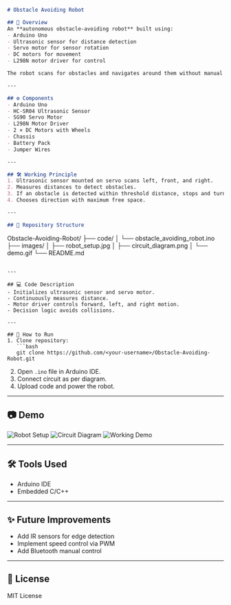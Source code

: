 ```markdown
# Obstacle Avoiding Robot

## 📌 Overview
An **autonomous obstacle-avoiding robot** built using:
- Arduino Uno
- Ultrasonic sensor for distance detection
- Servo motor for sensor rotation
- DC motors for movement
- L298N motor driver for control

The robot scans for obstacles and navigates around them without manual control.

---

## ⚙️ Components
- Arduino Uno
- HC-SR04 Ultrasonic Sensor
- SG90 Servo Motor
- L298N Motor Driver
- 2 × DC Motors with Wheels
- Chassis
- Battery Pack
- Jumper Wires

---

## 🛠️ Working Principle
1. Ultrasonic sensor mounted on servo scans left, front, and right.
2. Measures distances to detect obstacles.
3. If an obstacle is detected within threshold distance, stops and turns.
4. Chooses direction with maximum free space.

---

## 📂 Repository Structure
```
Obstacle-Avoiding-Robot/
├── code/
│   └── obstacle_avoiding_robot.ino
├── images/
│   ├── robot_setup.jpg
│   ├── circuit_diagram.png
│   └── demo.gif
└── README.md
```

---

## 💻 Code Description
- Initializes ultrasonic sensor and servo motor.
- Continuously measures distance.
- Motor driver controls forward, left, and right motion.
- Decision logic avoids collisions.

---

## 🚀 How to Run
1. Clone repository:
   ```bash
   git clone https://github.com/<your-username>/Obstacle-Avoiding-Robot.git
   ```
2. Open `.ino` file in Arduino IDE.
3. Connect circuit as per diagram.
4. Upload code and power the robot.

---

## 📷 Demo
![Robot Setup](images/robot_setup.jpg)
![Circuit Diagram](images/circuit_diagram.png)
![Working Demo](images/demo.gif)

---

## 🛠️ Tools Used
- Arduino IDE
- Embedded C/C++

---

## ✨ Future Improvements
- Add IR sensors for edge detection
- Implement speed control via PWM
- Add Bluetooth manual control

---

## 📜 License
MIT License
```
